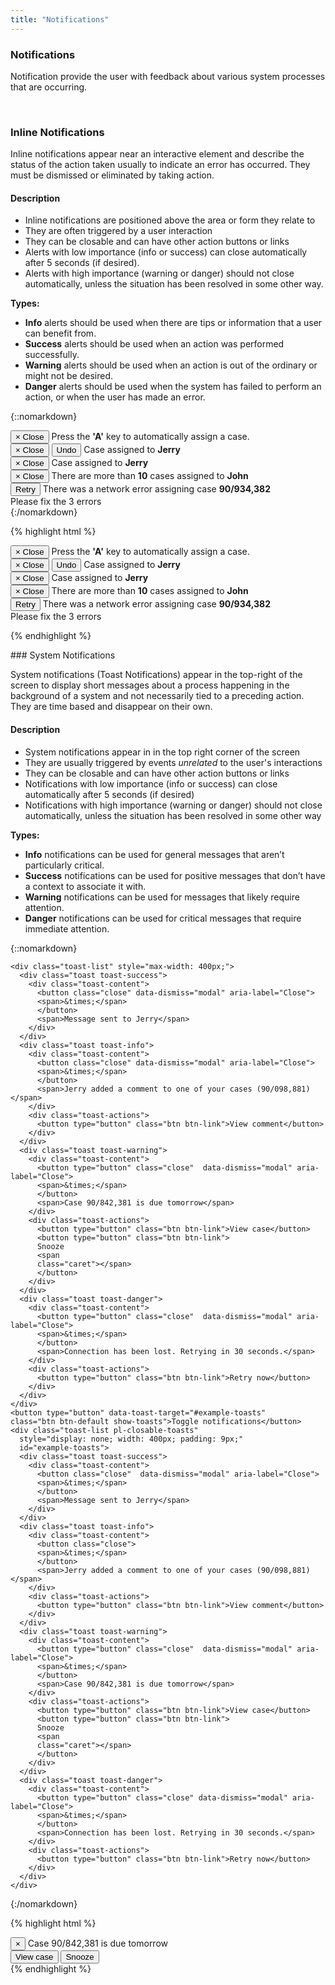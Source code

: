 ```yaml
---
title: "Notifications"
---
```


<div class="pl-pattern">

<h3>Notifications</h3>

<p>Notification provide the user with feedback about various system processes that are occurring.</p>

<br/>

</div>

<div class="pl-pattern">

### Inline Notifications

Inline notifications appear near an interactive element and describe the status of the action taken usually to indicate an error has occurred. They must be dismissed or eliminated by taking action. 


#### Description

- Inline notifications are positioned above the area or form they relate to
- They are often triggered by a user interaction
- They can be closable and can have other action buttons or links
- Alerts with low importance (info or success) can close automatically after 5 seconds (if desired).
- Alerts with high importance (warning or danger) should not close automatically, unless the situation has been resolved in some other way.


__Types:__

- __Info__ alerts should be used when there are tips or information that a user can benefit from.
- __Success__ alerts should be used when an action was performed successfully.
- __Warning__ alerts should be used when an action is out of the ordinary or might not be desired.
- __Danger__ alerts should be used when the system has failed to perform an action, or when the user has made an error.

{::nomarkdown}
<div class="pl-preview">
    <div style="max-width: 450px;">
        <div class="alert alert-info" role="alert">
          <button type="button" class="close">
          <span aria-hidden="true">&times;</span>
          <span class="sr-only">Close</span>
          </button>
          <i class="fa fa-info-circle" aria-hidden="true"></i> Press the <strong>'A'</strong> key to automatically assign a case.
        </div>
        <div class="alert alert-success" role="alert">
          <button type="button" class="close">
          <span aria-hidden="true">&times;</span>
          <span class="sr-only">Close</span>
          </button>
          <button class="btn btn-sm btn-link alert-link pull-right">Undo</button>
          <i class="fa fa-check" aria-hidden="true"></i> Case assigned to <strong>Jerry</strong>
        </div>
        <div class="alert alert-success" role="alert">
          <button type="button" class="close">
          <span aria-hidden="true">&times;</span>
          <span class="sr-only">Close</span>
          </button>
          <i class="fa fa-check" aria-hidden="true"></i> Case assigned to
          <strong>Jerry</strong>
        </div>
        <div class="alert alert-warning" role="alert">
          <button type="button" class="close">
          <span aria-hidden="true">&times;</span>
          <span class="sr-only">Close</span>
          </button>
          <i class="fa fa-exclamation-triangle" aria-hidden="true"></i> There are more than <strong>10</strong> cases assigned to <strong>John</strong>
        </div>
        <div class="alert alert-danger" role="alert">
          <button class="btn btn-sm btn-link alert-link pull-right">Retry</button>
          <i class="fa fa-times-circle" aria-hidden="true"></i> There was a network error assigning case
          <strong>90/934,382</strong>
        </div>
        <div class="alert alert-danger" role="alert">
          <i class="fa fa-times-circle" aria-hidden="true"></i> Please fix the 3 errors
        </div>
    </div>
</div>
{:/nomarkdown}

{% highlight html %}
<div class="alert alert-info" role="alert">
  <button type="button" class="close">
  <span aria-hidden="true">&times;</span>
  <span class="sr-only">Close</span>
  </button>
  <i class="fa fa-info-circle" aria-hidden="true"></i> Press the <strong>'A'</strong> key to automatically assign a case.
</div>
<div class="alert alert-success" role="alert">
  <button type="button" class="close">
  <span aria-hidden="true">&times;</span>
  <span class="sr-only">Close</span>
  </button>
  <button class="btn btn-sm btn-link alert-link pull-right">Undo</button>
  <i class="fa fa-check" aria-hidden="true"></i> Case assigned to <strong>Jerry</strong>
</div>
<div class="alert alert-success" role="alert">
  <button type="button" class="close">
  <span aria-hidden="true">&times;</span>
  <span class="sr-only">Close</span>
  </button>
  <i class="fa fa-check" aria-hidden="true"></i> Case assigned to
  <strong>Jerry</strong>
</div>
<div class="alert alert-warning" role="alert">
  <button type="button" class="close">
  <span aria-hidden="true">&times;</span>
  <span class="sr-only">Close</span>
  </button>
  <i class="fa fa-exclamation-triangle" aria-hidden="true"></i> There are more than <strong>10</strong> cases assigned to <strong>John</strong>
</div>
<div class="alert alert-danger" role="alert">
  <button class="btn btn-sm btn-link alert-link pull-right">Retry</button>
  <i class="fa fa-times-circle" aria-hidden="true"></i> There was a network error assigning case
  <strong>90/934,382</strong>
</div>
<div class="alert alert-danger" role="alert">
  <i class="fa fa-times-circle" aria-hidden="true"></i> Please fix the 3 errors
</div>

{% endhighlight %}
</div>

<div class="pl-pattern">
### System Notifications

System notifications (Toast Notifications) appear in the top-right of the screen to display short messages about a process happening in the background of a system and not necessarily tied to a preceding action. They are time based and disappear on their own. 

#### Description

- System notifications appear in in the top right corner of the screen
- They are usually triggered by events _unrelated_ to the user's interactions
- They can be closable and can have other action buttons or links
- Notifications with low importance (info or success) can close automatically after 5 seconds (if desired)
- Notifications with high importance (warning or danger) should not close automatically, unless the situation has been resolved in some other way

__Types:__

- __Info__ notifications can be used for general messages that aren’t particularly critical.
- __Success__ notifications can be used for positive messages that don’t have a context to associate it with.
- __Warning__ notifications can be used for messages that likely require attention.
- __Danger__ notifications can be used for critical messages that require immediate attention.

{::nomarkdown}
<div class="pl-preview">

    <div class="toast-list" style="max-width: 400px;">
      <div class="toast toast-success">
        <div class="toast-content">
          <button class="close" data-dismiss="modal" aria-label="Close">
          <span>&times;</span>
          </button>
          <span>Message sent to Jerry</span>
        </div>
      </div>
      <div class="toast toast-info">
        <div class="toast-content">
          <button class="close" data-dismiss="modal" aria-label="Close">
          <span>&times;</span>
          </button>
          <span>Jerry added a comment to one of your cases (90/098,881)</span>
        </div>
        <div class="toast-actions">
          <button type="button" class="btn btn-link">View comment</button>
        </div>
      </div>
      <div class="toast toast-warning">
        <div class="toast-content">
          <button type="button" class="close"  data-dismiss="modal" aria-label="Close">
          <span>&times;</span>
          </button>
          <span>Case 90/842,381 is due tomorrow</span>
        </div>
        <div class="toast-actions">
          <button type="button" class="btn btn-link">View case</button>
          <button type="button" class="btn btn-link">
          Snooze
          <span
          class="caret"></span>
          </button>
        </div>
      </div>
      <div class="toast toast-danger">
        <div class="toast-content">
          <button type="button" class="close"  data-dismiss="modal" aria-label="Close">
          <span>&times;</span>
          </button>
          <span>Connection has been lost. Retrying in 30 seconds.</span>
        </div>
        <div class="toast-actions">
          <button type="button" class="btn btn-link">Retry now</button>
        </div>
      </div>
    </div>
    <button type="button" data-toast-target="#example-toasts"
    class="btn btn-default show-toasts">Toggle notifications</button>
    <div class="toast-list pl-closable-toasts"
      style="display: none; width: 400px; padding: 9px;"
      id="example-toasts">
      <div class="toast toast-success">
        <div class="toast-content">
          <button class="close"  data-dismiss="modal" aria-label="Close">
          <span>&times;</span>
          </button>
          <span>Message sent to Jerry</span>
        </div>
      </div>
      <div class="toast toast-info">
        <div class="toast-content">
          <button class="close">
          <span>&times;</span>
          </button>
          <span>Jerry added a comment to one of your cases (90/098,881)</span>
        </div>
        <div class="toast-actions">
          <button type="button" class="btn btn-link">View comment</button>
        </div>
      </div>
      <div class="toast toast-warning">
        <div class="toast-content">
          <button type="button" class="close"  data-dismiss="modal" aria-label="Close">
          <span>&times;</span>
          </button>
          <span>Case 90/842,381 is due tomorrow</span>
        </div>
        <div class="toast-actions">
          <button type="button" class="btn btn-link">View case</button>
          <button type="button" class="btn btn-link">
          Snooze
          <span
          class="caret"></span>
          </button>
        </div>
      </div>
      <div class="toast toast-danger">
        <div class="toast-content">
          <button type="button" class="close" data-dismiss="modal" aria-label="Close">
          <span>&times;</span>
          </button>
          <span>Connection has been lost. Retrying in 30 seconds.</span>
        </div>
        <div class="toast-actions">
          <button type="button" class="btn btn-link">Retry now</button>
        </div>
      </div>
    </div>
</div>
{:/nomarkdown}

{% highlight html %}
<div class="toast-list">
    <div class="toast toast-warning">
        <div class="toast-content">
            <button type="button" class="close">
                <span>&times;</span>
            </button>
            <span>Case 90/842,381 is due tomorrow</span>
        </div>
        <div class="toast-actions">
            <button type="button" class="btn btn-link">View case</button>
            <button type="button" class="btn btn-link">Snooze <span class="caret"></span></button>
        </div>
    </div>
</div>
{% endhighlight %}

</div>
